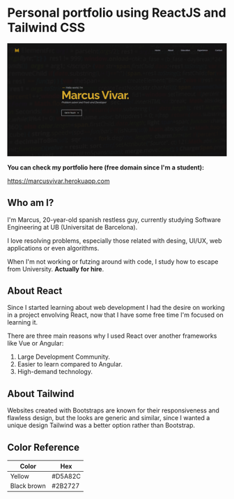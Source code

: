 # Personal portfolio using ReactJS and Tailwind CSS

![alt text](https://github.com/Topiksit0/Portfolio/blob/master/src/assets/landingpage.png?raw=true)

**You can check my portfolio here (free domain since I'm a student):**

https://marcusvivar.herokuapp.com

## Who am I?

I'm Marcus, 20-year-old spanish restless guy, currently studying Software Engineering at UB (Universitat de Barcelona).

I love resolving problems, especially those related with desing, UI/UX, web applications or even algorithms.

When I'm not working or futzing around with code, I study how to escape from University. **Actually for hire**.

## About React

Since I started learning about web development I had the desire on working in a project envolving React, now that I have some free time I'm focused on learning it.

There are three main reasons why I used React over another frameworks like Vue or Angular:
1. Large Development Community.
2. Easier to learn compared to Angular.
3. High-demand technology.


## About Tailwind

Websites created with Bootstraps are known for their responsiveness and flawless design, but the looks are generic and similar, since I wanted a unique design Tailwind was a better option rather than Bootstrap.

## Color Reference

|Color |Hex|
|-----|--------|
|Yellow |#D5A82C      |
|Black brown  |#2B2727      |
